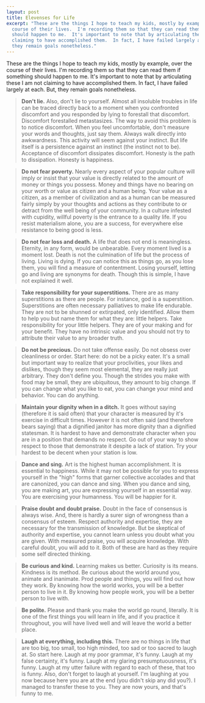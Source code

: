 ```yaml
---
layout: post
title: Elevenses for Life
excerpt: "These are the things I hope to teach my kids, mostly by example, over the
  course of their lives.  I'm recording them so that they can read them if something
  should happen to me.  It's important to note that by articulating these I am not
  claiming to have accomplished them.  In fact, I have failed largely at each.  But,
  they remain goals nonetheless."
---
```


These are the things I hope to teach my kids, mostly by example, over the course
of their lives. I'm recording them so that they can read them if something
should happen to me. It's important to note that by articulating these I am not
claiming to have accomplished them. In fact, I have failed largely at each. But,
they remain goals nonetheless.

<!--more-->

> **Don't lie.** Also, don't lie to yourself. Almost all insoluble troubles in
> life can be traced directly back to a moment when you confronted discomfort
> and you responded by lying to forestall that discomfort. Discomfort
> forestalled metastasizes. The way to avoid this problem is to notice
> discomfort. When you feel uncomfortable, don't measure your words and
> thoughts, just say them. Always walk directly into awkwardness. This activity
> will seem against your instinct. But life itself is a persistence against an
> instinct (the instinct not to be). Acceptance of discomfort dissipates
> discomfort. Honesty is the path to dissipation. Honesty is happiness.

> **Do not fear poverty.** Nearly every aspect of your popular culture will
> imply or insist that your value is directly related to the amount of money or
> things you possess. Money and things have no bearing on your worth or value as
> citizen and a human being. Your value as a citizen, as a member of
> civilization and as a human can be measured fairly simply by your thoughts and
> actions as they contribute to or detract from the well being of your
> community. In a culture infested with cupidity, willful poverty is the
> entrance to a quality life. If you resist materialism alone, you are a
> success, for everywhere else resistance to being good is less.

> **Do not fear loss and death.** A life that does not end is meaningless.
> Eternity, in any form, would be unbearable. Every moment lived is a moment
> lost. Death is not the culmination of life but the process of living. Living
> is dying. If you can notice this as things go, as you lose them, you will find
> a measure of contentment. Losing yourself, letting go and living are synonyms
> for death. Though this is simple, I have not explained it well.

> **Take responsibility for your superstitions.** There are as many
> superstitions as there are people. For instance, god is a superstition.
> Superstitions are often necessary palliatives to make life endurable. They are
> not to be shunned or extirpated, only identified. Allow them to help you but
> name them for what they are: little helpers. Take responsibility for your
> little helpers. They are of your making and for your benefit. They have no
> intrinsic value and you should not try to attribute their value to any broader
> truth.

> **Do not be precious.** Do not take offense easily. Do not obsess over
> cleanliness or order. Start here: do not be a picky eater. It's a small but
> important way to realize that your proclivities, your likes and dislikes,
> though they seem most elemental, they are really just arbitrary. They don't
> define you. Though the strides you make with food may be small, they are
> ubiquitous, they amount to big change. If you can change what you like to eat,
> you can change your mind and behavior. You can do anything.

> **Maintain your dignity when in a ditch.** It goes without saying (therefore
> it is said often) that your character is measured by it's exercise in
> difficult times. However it is not often said (and therefore bears saying)
> that a dignified janitor has more dignity than a dignified statesman. It is
> hardest to have and demonstrate character when you are in a position that
> demands no respect. Go out of your way to show respect to those that
> demonstrate it despite a lack of station. Try your hardest to be decent when
> your station is low.

> **Dance and sing.** Art is the highest human accomplishment. It is essential
> to happiness. While it may not be possible for you to express yourself in the
> "high" forms that garner collective accolades and that are canonized, you can
> dance and sing. When you dance and sing, you are making art, you are
> expressing yourself in an essential way. You are exercising your humanness.
> You will be happier for it.

> **Praise doubt and doubt praise.** Doubt in the face of consensus is always
> wise. And, there is hardly a surer sign of wrongness than a consensus of
> esteem. Respect authority and expertise, they are necessary for the
> transmission of knowledge. But be skeptical of authority and expertise, you
> cannot learn unless you doubt what you are given. With measured praise, you
> will acquire knowledge. With careful doubt, you will add to it. Both of these
> are hard as they require some self directed thinking.

> **Be curious and kind.** Learning makes us better. Curiosity is its means.
> Kindness is its method. Be curious about the world around you, animate and
> inanimate. Prod people and things, you will find out how they work. By knowing
> how the world works, you will be a better person to live in it. By knowing how
> people work, you will be a better person to live with.

> **Be polite.** Please and thank you make the world go round, literally. It is
> one of the first things you will learn in life, and if you practice it
> throughout, you will have lived well and will leave the world a better place.

> **Laugh at everything, including this.** There are no things in life that are
> too big, too small, too high minded, too sad or too sacred to laugh at. So
> start here. Laugh at my poor grammar, it's funny. Laugh at my false certainty,
> it's funny. Laugh at my glaring presumptuousness, it's funny. Laugh at my
> utter failure with regard to each of these, that too is funny. Also, don't
> forget to laugh at yourself. I'm laughing at you now because here you are at
> the end (you didn't skip any did you?). I managed to transfer these to you.
> They are now yours, and that's funny to me.
